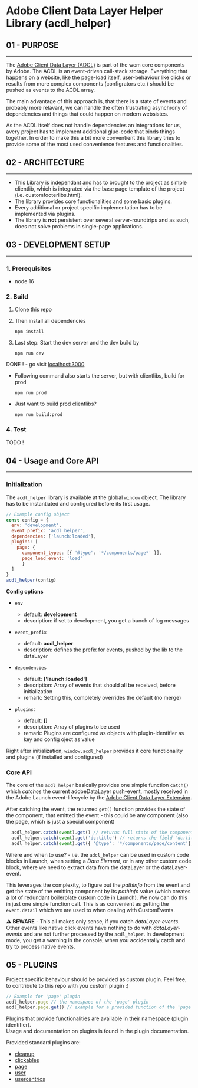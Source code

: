 # Adobe Client Data Layer Helper Library (acdl_helper)
 
## 01 - PURPOSE
___
The [Adobe Client Data Layer (ADCL)](https://github.com/adobe/adobe-client-data-layer) is part of the wcm core components by Adobe.
The ACDL is an event-driven call-stack storage. Everything that happens on a website, like the page-load itself, user-behaviour like clicks or results from more complex components (configrators etc.) should be pushed as events to the ACDL array.


The main advantage of this approach is, that there is a state of events and probably more relavant, we can handle the often frustrating asynchrony of dependencies and things that could happen on modern websistes.


As the ACDL itself does not handle dependencies an integrations for us, avery project has to implement additional glue-code that binds things together. In order to make this a bit more conventient this library tries to provide some of the most used convenience features and functionalities.


## 02 - ARCHITECTURE
___
- This Library is independant and has to brought to the project as simple clientlib, which is integrated via the base page template of the project (i.e. customfooterlibs.html).
- The library provides core functionalities and some basic plugins.
- Every additional or project specific implementation has to be implemented via plugins.
- The library is **not** persistent over several server-roundtrips and as such, does not solve problems in single-page applications.


## 03 - DEVELOPMENT SETUP
___
### 1. Prerequisites
- node 16

### 2. Build
1. Clone this repo

2. Then install all dependencies
    ```
    npm install
    ```

3. Last step: Start the dev server and the dev build by
    ```
    npm run dev
    ```
DONE ! - go visit [localhost:3000](http://localhost:3000)

- Following command also starts the server, but with clientlibs, build for prod
  ```
  npm run prod
  ```

- Just want to build prod clientlibs?
  ```
  npm run build:prod
  ```

### 4. Test 
TODO !

## 04 - Usage and Core API
---

### Initialization
The `acdl_helper` library is available at the global ```window``` object. 
The library has to be instantiated and configured before its first usage.
```javascript
// Example config object
const config = {
  env: 'development',
  event_prefix: 'acdl_helper',
  dependencies: ['launch:loaded'],
  plugins: [
    page: {
      component_types: [{ '@type': '*/components/page*' }],
      page_load_event: 'load'
	  }
  ]
}
acdl_helper(config)
```

**Config options**
- `env`
  - default: **development**
  - description: if set to development, you get a bunch of log messages


- `event_prefix`
  - default: **acdl_helper**
  - description: defines the prefix for events, pushed by the lib to the dataLayer


- `dependencies`
  - default: **['launch:loaded']**
  - description: Array of events that should all be received, before initialization
  - remark: Setting this, completely overrides the default (no merge)


- `plugins`:
  - default: **[]**
  - description: Array of plugins to be used
  - remark: Plugins are configured as objects with plugin-identifier as key and config oject as value


Right after initialization, `window.acdl_helper` provides it core functionality and plugins (if installed and configured) 

### Core API
The core of the `acdl_helper` basically provides one simple function `catch()` which *catches* the current adobeDataLayer push-event, mostly received in the Adobe Launch event-lifecycle by the [Adobe Client Data Layer Extension](https://exchange.adobe.com/apps/ec/104231).

After catching the event, the returned `get()` function provides the state of the component, that emitted the event - this could be any component (also the page, which is just a special component)

```javascript
  acdl_helper.catch(event).get() // returns full state of the component
  acdl_helper.catch(event).get('dc:title') // returns the field 'dc:title' from emitting component
  acdl_helper.catch(event).get({ '@type': '*/components/page/content'}, 'dc:title') // only gets the 'dc:title' if the test-object provided as first argument is fullfilled
```
Where and when to use? - i.e. the `adcl_helper` can be used in custom code blocks in Launch, when setting a *Data Element*, or in any other custom code block, where we need to extract data from the dataLayer or the dataLayer-event.

This leverages the complexity, to figure out the *pathInfo* from the event and get the state of the emitting component by its *pathInfo* value (which creates a lot of redundant boilerplate custom code in Launch). We now can do this in just one simple function call. This is as convenient as getting the `event.detail` which we are used to when dealing with CustomEvents.

**⚠️ BEWARE** - This all makes only sense, if you catch *dataLayer-events*. Other events like native click events have nothing to do with *dataLayer-events* and are not further processed by the `acdl_helper`. In development mode, you get a warning in the console, when you accidentally catch and try to process native events.

## 05 - PLUGINS
Project specific behaviour should be provided as custom plugin.
Feel free, to contribute to this repo with you custom plugin :)

  ```javascript
  // Example for 'page' plugin
  acdl_helper.page // the namespace of the 'page' plugin
  acdl_helper.page.get() // example for a provided function of the 'page' plugin
  ```
Plugins that provide functionalities are available in their namespace (plugin identifier).  
Usage and documentation on plugins is found in the plugin documentation.

Provided standard plugins are: 

- [cleanup](/src/plugins/cleanup/README.md)
- [clickables](/src/plugins/clickables/README.md)
- [page](/src/plugins/page/README.md)
- [user](/src/plugins/user/README.md)
- [usercentrics](/src/plugins/usercentrics/README.md)
